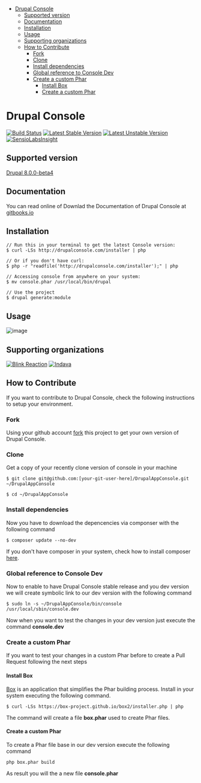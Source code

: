 <!-- START doctoc generated TOC please keep comment here to allow auto update -->
<!-- DON'T EDIT THIS SECTION, INSTEAD RE-RUN doctoc TO UPDATE -->

- [Drupal Console](#drupal-console)
  - [Supported version](#supported-version)
  - [Documentation](#documentation)
  - [Installation](#installation)
  - [Usage](#usage)
  - [Supporting organizations](#supporting-organizations)
  - [How to Contribute](#how-to-contribute)
    - [Fork](#fork)
    - [Clone](#clone)
    - [Install dependencies](#install-dependencies)
    - [Global reference to Console Dev](#global-reference-to-console-dev)
    - [Create a custom Phar](#create-a-custom-phar)
      - [Install Box](#install-box)
      - [Create a custom Phar](#create-a-custom-phar-1)

<!-- END doctoc generated TOC please keep comment here to allow auto update -->

Drupal Console
=============================================
[![Build Status](https://travis-ci.org/hechoendrupal/DrupalAppConsole.svg?branch=master)](https://travis-ci.org/hechoendrupal/DrupalAppConsole)
[![Latest Stable Version](https://poser.pugx.org/drupal/console/v/stable.svg)](https://packagist.org/packages/drupal/console) [![Latest Unstable Version](https://poser.pugx.org/drupal/console/v/unstable.svg)](https://packagist.org/packages/drupal/console) [![SensioLabsInsight](https://insight.sensiolabs.com/projects/d0f089ff-a6e9-4ba4-b353-cb68173c7d90/mini.png)](https://insight.sensiolabs.com/projects/d0f089ff-a6e9-4ba4-b353-cb68173c7d90)

## Supported version

[Drupal 8.0.0-beta4](http://ftp.drupal.org/files/projects/drupal-8.0.0-beta4.tar.gz)

## Documentation

You can read online of Downlad the Documentation of Drupal Console at [gitbooks.io](http://hechoendrupal.gitbooks.io/drupal-console/)

## Installation
```
// Run this in your terminal to get the latest Console version:
$ curl -LSs http://drupalconsole.com/installer | php

// Or if you don't have curl:
$ php -r "readfile('http://drupalconsole.com/installer');" | php

// Accessing console from anywhere on your system:
$ mv console.phar /usr/local/bin/drupal

// Use the project
$ drupal generate:module
```

## Usage

![image](http://drupalconsole.com/assets/img/console-global.gif)

## Supporting organizations
[![Blink Reaction](https://www.drupal.org/files/blink-reaction-logo.png)](http://www.blinkreaction.com/)
[![Indava](https://www.drupal.org/files/indava-logo.png)](http://www.indava.com/)

## How to Contribute

If you want to contribute to Drupal Console, check the following instructions to setup your environment.

### Fork

Using your github account [fork](https://github.com/enzolutions/DrupalAppConsole/fork) this project to get your own version of Drupal Console.

### Clone

Get a copy of your recently clone version of console in your machine

```
$ git clone git@github.com:[your-git-user-here]/DrupalAppConsole.git ~/DrupalAppConsole

$ cd ~/DrupalAppConsole
```

### Install dependencies

Now you have to download the depencencies via componser with the following command

```
$ composer update --no-dev
```

If you don't have composer in your system, check how to install composer [here](https://getcomposer.org/download/).

### Global reference to Console Dev

Now to enable to have Drupal Console stable release and you dev version we will create symbolic link to our dev version with the following command

```
$ sudo ln -s ~/DrupalAppConsole/bin/console /usr/local/sbin/console.dev
```

Now when you want to test the changes in your dev version just execute the command **console.dev**

### Create a custom Phar

If you want to test your changes in a custom Phar before to create a Pull Request following the next steps

#### Install Box

[Box](http://box-project.github.io/box2/) is an application that simplifies the Phar building process. Install in your system executing the following command.

```
$ curl -LSs https://box-project.github.io/box2/installer.php | php
```

The command will create a file **box.phar** used to create Phar files.

#### Create a custom Phar

To create a Phar file base in our dev version execute the following command

```
php box.phar build
```

As result you will the a new file **console.phar**
